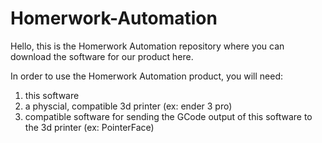 # Homerwork-Automation
Hello, this is the Homerwork Automation repository where you can download the software for our product here.

In order to use the Homerwork Automation product, you will need:
1. this software
2. a physcial, compatible 3d printer (ex: ender 3 pro)
3. compatible software for sending the GCode output of this software to the 3d printer (ex: PointerFace)
